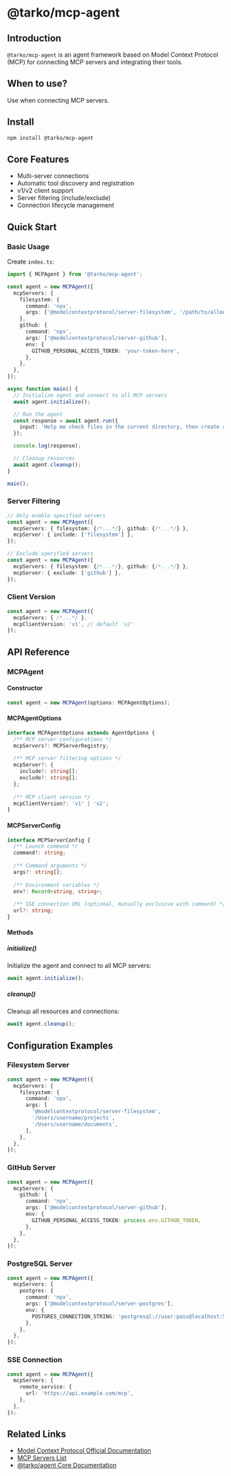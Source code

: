 # @tarko/mcp-agent

## Introduction

`@tarko/mcp-agent` is an agent framework based on Model Context Protocol (MCP) for connecting MCP servers and integrating their tools.

## When to use?

Use when connecting MCP servers.

## Install

```bash
npm install @tarko/mcp-agent
```

## Core Features

- Multi-server connections
- Automatic tool discovery and registration
- v1/v2 client support
- Server filtering (include/exclude)
- Connection lifecycle management

## Quick Start

### Basic Usage

Create `index.ts`:

```ts
import { MCPAgent } from '@tarko/mcp-agent';

const agent = new MCPAgent({
  mcpServers: {
    filesystem: {
      command: 'npx',
      args: ['@modelcontextprotocol/server-filesystem', '/path/to/allowed/directory'],
    },
    github: {
      command: 'npx',
      args: ['@modelcontextprotocol/server-github'],
      env: {
        GITHUB_PERSONAL_ACCESS_TOKEN: 'your-token-here',
      },
    },
  },
});

async function main() {
  // Initialize agent and connect to all MCP servers
  await agent.initialize();

  // Run the agent
  const response = await agent.run({
    input: 'Help me check files in the current directory, then create a new README.md',
  });

  console.log(response);

  // Cleanup resources
  await agent.cleanup();
}

main();
```

### Server Filtering

```ts
// Only enable specified servers
const agent = new MCPAgent({
  mcpServers: { filesystem: {/*...*/}, github: {/*...*/} },
  mcpServer: { include: ['filesystem'] },
});

// Exclude specified servers
const agent = new MCPAgent({
  mcpServers: { filesystem: {/*...*/}, github: {/*...*/} },
  mcpServer: { exclude: ['github'] },
});
```

### Client Version

```ts
const agent = new MCPAgent({
  mcpServers: { /*...*/ },
  mcpClientVersion: 'v1', // default 'v2'
});
```

## API Reference

### MCPAgent

#### Constructor

```ts
const agent = new MCPAgent(options: MCPAgentOptions);
```

#### MCPAgentOptions

```ts
interface MCPAgentOptions extends AgentOptions {
  /** MCP server configurations */
  mcpServers?: MCPServerRegistry;
  
  /** MCP server filtering options */
  mcpServer?: {
    include?: string[];
    exclude?: string[];
  };
  
  /** MCP client version */
  mcpClientVersion?: 'v1' | 'v2';
}
```

#### MCPServerConfig

```ts
interface MCPServerConfig {
  /** Launch command */
  command?: string;
  
  /** Command arguments */
  args?: string[];
  
  /** Environment variables */
  env?: Record<string, string>;
  
  /** SSE connection URL (optional, mutually exclusive with command) */
  url?: string;
}
```

#### Methods

##### initialize()

Initialize the agent and connect to all MCP servers:

```ts
await agent.initialize();
```

##### cleanup()

Cleanup all resources and connections:

```ts
await agent.cleanup();
```

## Configuration Examples

### Filesystem Server

```ts
const agent = new MCPAgent({
  mcpServers: {
    filesystem: {
      command: 'npx',
      args: [
        '@modelcontextprotocol/server-filesystem',
        '/Users/username/projects',
        '/Users/username/documents',
      ],
    },
  },
});
```

### GitHub Server

```ts
const agent = new MCPAgent({
  mcpServers: {
    github: {
      command: 'npx',
      args: ['@modelcontextprotocol/server-github'],
      env: {
        GITHUB_PERSONAL_ACCESS_TOKEN: process.env.GITHUB_TOKEN,
      },
    },
  },
});
```

### PostgreSQL Server

```ts
const agent = new MCPAgent({
  mcpServers: {
    postgres: {
      command: 'npx',
      args: ['@modelcontextprotocol/server-postgres'],
      env: {
        POSTGRES_CONNECTION_STRING: 'postgresql://user:pass@localhost:5432/db',
      },
    },
  },
});
```

### SSE Connection

```ts
const agent = new MCPAgent({
  mcpServers: {
    remote_service: {
      url: 'https://api.example.com/mcp',
    },
  },
});
```



## Related Links

- [Model Context Protocol Official Documentation](https://modelcontextprotocol.io/)
- [MCP Servers List](https://github.com/modelcontextprotocol/servers)
- [@tarko/agent Core Documentation](../agent/core.mdx)
